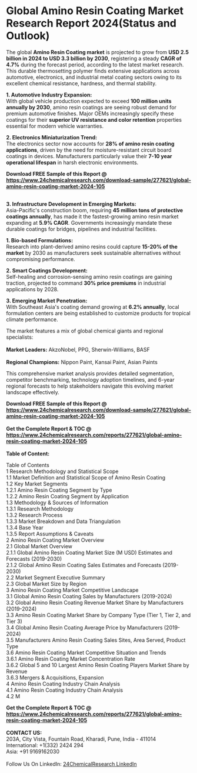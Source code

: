 <h1>Global Amino Resin Coating Market Research Report 2024(Status and Outlook)</h1><p>The global <strong>Amino Resin Coating market</strong> is projected to grow from <strong>USD 2.5 billion in 2024 to USD 3.3 billion by 2030</strong>, registering a steady <strong>CAGR of 4.7%</strong> during the forecast period, according to the latest market research. This durable thermosetting polymer finds extensive applications across automotive, electronics, and industrial metal coating sectors owing to its excellent chemical resistance, hardness, and thermal stability.</p><p><strong>1. Automotive Industry Expansion:</strong><br>
With global vehicle production expected to exceed <strong>100 million units annually by 2030</strong>, amino resin coatings are seeing robust demand for premium automotive finishes. Major OEMs increasingly specify these coatings for their <strong>superior UV resistance and color retention</strong> properties essential for modern vehicle warranties.</p><p><strong>2. Electronics Miniaturization Trend:</strong><br>
The electronics sector now accounts for <strong>28% of amino resin coating applications</strong>, driven by the need for moisture-resistant circuit board coatings in devices. Manufacturers particularly value their <strong>7-10 year operational lifespan</strong> in harsh electronic environments.</p><div><b>Download FREE Sample of this Report @ 
            <a href="https://www.24chemicalresearch.com/download-sample/277621/global-amino-resin-coating-market-2024-105">
            https://www.24chemicalresearch.com/download-sample/277621/global-amino-resin-coating-market-2024-105</a></b></div><br><p><strong>3. Infrastructure Development in Emerging Markets:</strong><br>
Asia-Pacific's construction boom, requiring <strong>45 million tons of protective coatings annually</strong>, has made it the fastest-growing amino resin market expanding at <strong>5.9% CAGR</strong>. Governments increasingly mandate these durable coatings for bridges, pipelines and industrial facilities.</p><p><strong>1. Bio-based Formulations:</strong><br>
Research into plant-derived amino resins could capture <strong>15-20% of the market</strong> by 2030 as manufacturers seek sustainable alternatives without compromising performance.</p><p><strong>2. Smart Coatings Development:</strong><br>
Self-healing and corrosion-sensing amino resin coatings are gaining traction, projected to command <strong>30% price premiums</strong> in industrial applications by 2028.</p><p><strong>3. Emerging Market Penetration:</strong><br>
With Southeast Asia's coating demand growing at <strong>6.2% annually</strong>, local formulation centers are being established to customize products for tropical climate performance.</p><p>The market features a mix of global chemical giants and regional specialists:
<br><br>
<strong>Market Leaders:</strong> AkzoNobel, PPG, Sherwin-Williams, BASF
<br><br>
<strong>Regional Champions:</strong> Nippon Paint, Kansai Paint, Asian Paints</p><p>This comprehensive market analysis provides detailed segmentation, competitor benchmarking, technology adoption timelines, and 6-year regional forecasts to help stakeholders navigate this evolving market landscape effectively.</p><div><b>Download FREE Sample of this Report @ 
            <a href="https://www.24chemicalresearch.com/download-sample/277621/global-amino-resin-coating-market-2024-105">
            https://www.24chemicalresearch.com/download-sample/277621/global-amino-resin-coating-market-2024-105</a></b></div><br><div><b>Get the Complete Report & TOC @ 
            <a href="https://www.24chemicalresearch.com/reports/277621/global-amino-resin-coating-market-2024-105">
            https://www.24chemicalresearch.com/reports/277621/global-amino-resin-coating-market-2024-105</a></b></div><br>
            <b>Table of Content:</b><p>Table of Contents<br />
1 Research Methodology and Statistical Scope<br />
1.1 Market Definition and Statistical Scope of Amino Resin Coating<br />
1.2 Key Market Segments<br />
1.2.1 Amino Resin Coating Segment by Type<br />
1.2.2 Amino Resin Coating Segment by Application<br />
1.3 Methodology & Sources of Information<br />
1.3.1 Research Methodology<br />
1.3.2 Research Process<br />
1.3.3 Market Breakdown and Data Triangulation<br />
1.3.4 Base Year<br />
1.3.5 Report Assumptions & Caveats<br />
2 Amino Resin Coating Market Overview<br />
2.1 Global Market Overview<br />
2.1.1 Global Amino Resin Coating Market Size (M USD) Estimates and Forecasts (2019-2030)<br />
2.1.2 Global Amino Resin Coating Sales Estimates and Forecasts (2019-2030)<br />
2.2 Market Segment Executive Summary<br />
2.3 Global Market Size by Region<br />
3 Amino Resin Coating Market Competitive Landscape<br />
3.1 Global Amino Resin Coating Sales by Manufacturers (2019-2024)<br />
3.2 Global Amino Resin Coating Revenue Market Share by Manufacturers (2019-2024)<br />
3.3 Amino Resin Coating Market Share by Company Type (Tier 1, Tier 2, and Tier 3)<br />
3.4 Global Amino Resin Coating Average Price by Manufacturers (2019-2024)<br />
3.5 Manufacturers Amino Resin Coating Sales Sites, Area Served, Product Type<br />
3.6 Amino Resin Coating Market Competitive Situation and Trends<br />
3.6.1 Amino Resin Coating Market Concentration Rate<br />
3.6.2 Global 5 and 10 Largest Amino Resin Coating Players Market Share by Revenue<br />
3.6.3 Mergers & Acquisitions, Expansion<br />
4 Amino Resin Coating Industry Chain Analysis<br />
4.1 Amino Resin Coating Industry Chain Analysis<br />
4.2 M</p><div><b>Get the Complete Report & TOC @ 
            <a href="https://www.24chemicalresearch.com/reports/277621/global-amino-resin-coating-market-2024-105">
            https://www.24chemicalresearch.com/reports/277621/global-amino-resin-coating-market-2024-105</a></b></div><br><b>CONTACT US:</b><br>
            203A, City Vista, Fountain Road, Kharadi, Pune, India - 411014<br>
            International: +1(332) 2424 294<br>
            Asia: +91 9169162030 <br><br>
            Follow Us On LinkedIn: <a href="https://www.linkedin.com/company/24chemicalresearch/">24ChemicalResearch LinkedIn</a>